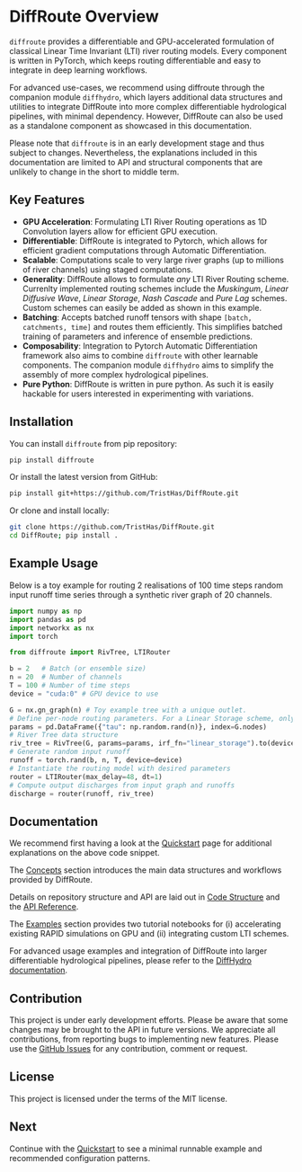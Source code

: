 # DiffRoute Overview

`diffroute` provides a differentiable and GPU-accelerated formulation of classical Linear Time Invariant (LTI) river routing models. 
Every component is written in PyTorch, which keeps routing differentiable and easy to integrate in deep learning workflows.

For advanced use-cases, we recommend using diffroute through the companion module `diffhydro`, 
which layers additional data structures and utilities to integrate DiffRoute into more complex differentiable hydrological pipelines, with minimal dependency.
However, DiffRoute can also be used as a standalone component as showcased in this documentation.

Please note that `diffroute` is in an early development stage and thus subject to changes.
Nevertheless, the explanations included in this documentation are limited to API and structural components that are unlikely to change in the short to middle term.

## Key Features
- **GPU Acceleration**: Formulating LTI River Routing operations as 1D Convolution layers allow for efficient GPU execution.
- **Differentiable**: DiffRoute is integrated to Pytorch, which allows for efficient gradient computations through Automatic Differentiation.
- **Scalable**: Computations scale to very large river graphs (up to millions of river channels) using staged computations.
- **Generality**: DiffRoute allows to formulate *any* LTI River Routing scheme. Currenlty implemented routing schemes include the *Muskingum*, *Linear Diffusive Wave*, *Linear Storage*, *Nash Cascade* and *Pure Lag* schemes. Custom schemes can easily be added as shown in this example. 
- **Batching**: Accepts batched runoff tensors with shape `[batch, catchments, time]` and routes them efficiently. This simplifies batched training of parameters and inference of ensemble predictions.
- **Composability**: Integration to Pytorch Automatic Differentiation framework also aims to combine `diffroute` with other learnable components. The companion module `diffhydro` aims to simplify the assembly of more complex hydrological pipelines.
- **Pure Python**: DiffRoute is written in pure python. As such it is easily hackable for users interested in experimenting with variations.

## Installation

You can install `diffroute` from pip repository:

```bash
pip install diffroute
```

Or install the latest version from GitHub:
```bash
pip install git+https://github.com/TristHas/DiffRoute.git
```

Or clone and install locally:

```bash
git clone https://github.com/TristHas/DiffRoute.git
cd DiffRoute; pip install .
```

## Example Usage

Below is a toy example for routing 2 realisations of 100 time steps random input runoff time series through a synthetic river graph of 20 channels.

```python
import numpy as np
import pandas as pd
import networkx as nx
import torch

from diffroute import RivTree, LTIRouter

b = 2   # Batch (or ensemble size)
n = 20  # Number of channels
T = 100 # Number of time steps
device = "cuda:0" # GPU device to use

G = nx.gn_graph(n) # Toy example tree with a unique outlet.
# Define per-node routing parameters. For a Linear Storage scheme, only one parameter "tau"
params = pd.DataFrame({"tau": np.random.rand(n)}, index=G.nodes) 
# River Tree data structure
riv_tree = RivTree(G, params=params, irf_fn="linear_storage").to(device) 
# Generate random input runoff
runoff = torch.rand(b, n, T, device=device)
# Instantiate the routing model with desired parameters
router = LTIRouter(max_delay=48, dt=1)
# Compute output discharges from input graph and runoffs
discharge = router(runoff, riv_tree)
```

## Documentation

We recommend first having a look at the [Quickstart](quickstart.md) page for additional explanations on the above code snippet.

The [Concepts](concepts/single_stage.md) section introduces the main data structures and workflows provided by DiffRoute.

Details on repository structure and API are laid out in [Code Structure](code_structure.md) and the [API Reference](api.md).

The [Examples](examples/rapid.md) section provides two tutorial notebooks for (i) accelerating existing RAPID simulations on GPU and (ii) integrating custom LTI schemes.

For advanced usage examples and integration of DiffRoute into larger differentiable hydrological pipelines, please refer to the [DiffHydro documentation](https://github.com/TristHas/DiffHydro). 

## Contribution

This project is under early development efforts. Please be aware that some changes may be brought to the API in future versions.
We appreciate all contributions, from reporting bugs to implementing new features. 
Please use the [GitHub Issues](https://github.com/TristHas/DiffRoute/issues) for any contribution, comment or request.

## License

This project is licensed under the terms of the MIT license.  

## Next

Continue with the [Quickstart](quickstart.md) to see a minimal runnable example and recommended configuration patterns.
